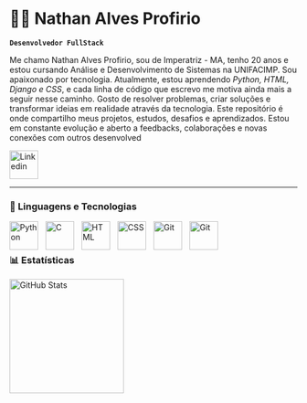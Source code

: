 # 👨‍💻 Nathan Alves Profirio 

</p>

**`Desenvolvedor FullStack`**

Me chamo Nathan Alves Profirio, sou de Imperatriz - MA, tenho 20 anos e estou cursando Análise e Desenvolvimento de Sistemas na UNIFACIMP. Sou apaixonado por tecnologia.
Atualmente, estou aprendendo *Python, HTML, Django e CSS*, e cada linha de código que escrevo me motiva ainda mais a seguir nesse caminho. Gosto de resolver problemas, criar soluções e transformar ideias em realidade através da tecnologia.
Este repositório é onde compartilho meus projetos, estudos, desafios e aprendizados. Estou em constante evolução e aberto a feedbacks, colaborações e novas conexões com outros desenvolved
</p

<p
 align="left">
    <a href="https://www.linkedin.com/in/nathan-alves-profirio/">
        <img 
            alt="Linkedin"
            title="Linkedin"
            width="50px" 
            style="padding-right: 10px;" 
            src="https://cdn.jsdelivr.net/gh/devicons/devicon@latest/icons/linkedin/linkedin-original.svg"
        />
    </a>

</p>

---

### 🤖 Linguagens e Tecnologias
<p>
<img
    align="left" 
    alt="Python" 
    title="Python"
    width="50px" 
    style="padding-right: 10px;" 
    src="https://cdn.jsdelivr.net/gh/devicons/devicon@latest/icons/python/python-original.svg"
/>
<img 
    align="left" 
    alt="C" 
    title="C"
    width="50px" 
    style="padding-right: 10px;" 
    src="https://cdn.jsdelivr.net/gh/devicons/devicon@latest/icons/c/c-original.svg" 
/>
<img 
    align="left" 
    alt="HTML"
    title="HTML" 
    width="50px" 
    style="padding-right: 10px;" 
    src="https://cdn.jsdelivr.net/gh/devicons/devicon@latest/icons/html5/html5-original.svg" 
/>
<img 
    align="left" 
    alt="CSS" 
    title="CSS"
    width="50px" 
    style="padding-right: 10px;" 
    src="https://cdn.jsdelivr.net/gh/devicons/devicon@latest/icons/css3/css3-original.svg" 
/>

<img 
    align="left" 
    alt="Git" 
    title="Git"
    width="50px" 
    style="padding-right: 10px;" 
    src="https://cdn.jsdelivr.net/gh/devicons/devicon@latest/icons/git/git-original.svg" 
/>

<img 
    align="left" 
    alt="Git" 
    title="Git"
    width="50px" 
    style="padding-right: 10px;" 
    src="https://cdn.jsdelivr.net/gh/devicons/devicon@latest/icons/linux/linux-original.svg"
/>

<br/>
<br/>

<p>

### 📊 Estatísticas

<p>
<img 
      align="left" 
      alt="GitHub Stats" 
      height="200" 
      src="https://github-readme-stats.vercel.app/api/top-langs/?username=NathanProfirio&theme=tokyonight&layout=compact&custom_title=Tecnologias&langs_count=9" 
  />

</p>
